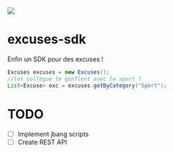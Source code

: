 [![](https://jitpack.io/v/adriens/excuses-sdk.svg)](https://jitpack.io/#adriens/excuses-sdk)

# excuses-sdk

Enfin un SDK pour des excuses !

```java
Excuses excuses = new Excuses();
//tes collègue te gonflent avec le sport ?
List<Excuse> exc = excuses.getByCategory("Sport");
```


# TODO

- [ ] Implement jbang scripts
- [ ] Create REST API
